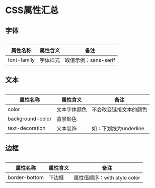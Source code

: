 # CSS属性汇总

## 字体

######   

|属性名称           	|属性含义           	|备注               |
|-------------------|-------------------|-------------------|
|font-family        |字体样式             |取值示例：sans-serif|


## 文本

######  

|属性名称           	|属性含义           	|备注               		|
|-------------------|-------------------|-----------------------|
|color              |文本字体颜色       	|不会改变链接文本的颜色		|
|background-color   |背景颜色           	||
|text-decoration	|文本装饰				|如：下划线为underline		|


## 边框

######  

|属性名称           	|属性含义           	|备注               |
|-------------------|-------------------|-------------------|
|border-bottom      |下边框           	|属性值顺序：with style color|
